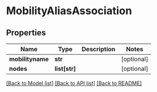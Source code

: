 # MobilityAliasAssociation

## Properties
Name | Type | Description | Notes
------------ | ------------- | ------------- | -------------
**mobilityname** | **str** |  | [optional] 
**nodes** | **list[str]** |  | [optional] 

[[Back to Model list]](../README.md#documentation-for-models) [[Back to API list]](../README.md#documentation-for-api-endpoints) [[Back to README]](../README.md)


